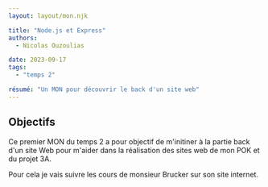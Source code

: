 ```yaml
---
layout: layout/mon.njk

title: "Node.js et Express"
authors:
  - Nicolas Ouzoulias

date: 2023-09-17
tags: 
  - "temps 2"

résumé: "Un MON pour découvrir le back d'un site web"
---
```


## Objectifs


Ce premier MON du temps 2 a pour objectif de m'initiner à la partie back d'un site Web pour m'aider dans la réalisation des sites web de mon POK et du projet 3A. 

Pour cela je vais suivre les cours de monsieur Brucker sur son site internet. 